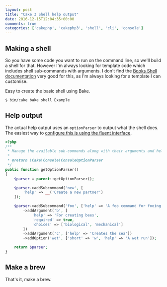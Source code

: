 ```yaml
---
layout: post
title: "Cake 3 Shell help output"
date: 2016-12-15T12:04:35+00:00
comments: true
categories: ['cakephp', 'cakephp3', 'shell', 'cli', 'console']
---
```


## Making a shell
So you have some code you want to run on the command line, so we'll build a shell for that. However I'm always looking
for template code which includes shell sub-commands with arguments. I don't find the [Books Shell documentation](http://book.cakephp.org/3.0/en/console-and-shells.html)
very good for this, as I'm always looking for a template I can customise.

Easy to create the basic shell using Bake.

```bash
$ bin/cake bake shell Example
```

## Help output
The actual help output uses an `optionParser` to output what the shell does. The easiest way to [configure this is using 
the fluent interface](http://book.cakephp.org/3.0/en/console-and-shells.html#configuring-an-option-parser-with-the-fluent-interface).

```php
<?php
/**
 * Manage the available sub-commands along with their arguments and help
 *
 * @return \Cake\Console\ConsoleOptionParser
 */
public function getOptionParser()
{
    $parser = parent::getOptionParser();

    $parser->addSubcommand('new', [
        'help' => __('Create a new partner')
    ]);

    $parser->addSubcommand('foo', ['help' => 'A foo command for fooing'])
        ->addArgument('b', [
            'help' => 'For creating bees',
            'required' => true,
            'choices' => ['biological', 'mechanical']
        ])
        ->addArgument('c', ['help' => 'Creates the sea'])
        ->addOption('wet', ['short' => 'w', 'help' => 'A wet run']);

    return $parser;
}
```

## Make a brew
That's it, make a brew.